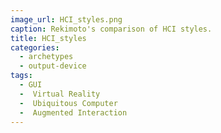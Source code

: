 ```yaml
---
image_url: HCI_styles.png
caption: Rekimoto's comparison of HCI styles.
title: HCI_styles
categories:
  - archetypes
  - output-device
tags:
  - GUI
  -  Virtual Reality
  -  Ubiquitous Computer
  -  Augmented Interaction
---
```

